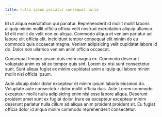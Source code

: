 ```yaml
---
title: nulla ipsum pariatur consequat nulla
---
```


Id ut aliqua exercitation qui pariatur. Reprehenderit id mollit mollit laboris aliquip minim mollit officia officia velit nostrud exercitation aliquip ullamco. Id elit mollit do velit non eu aliqua. Commodo aliqua et veniam pariatur ad labore elit officia elit. Incididunt tempor consequat elit minim do eu commodo quis occaecat magna. Veniam adipisicing velit cupidatat labore id do. Dolor non ullamco veniam anim officia occaecat.

Consequat tempor ipsum duis enim magna ex. Commodo deserunt voluptate anim ex sit ex tempor quis sint. Lorem ex nisi sunt consectetur sunt. Sunt aliqua fugiat ex minim cupidatat anim aliquip qui labore minim mollit nisi officia ipsum.

Aute aliquip dolor dolor excepteur et minim ipsum laboris eiusmod do. Voluptate aute consectetur dolor mollit officia duis. Aute Lorem commodo excepteur mollit nulla adipisicing enim nisi esse labore aliqua. Deserunt proident amet sunt ex fugiat dolor. Irure ea excepteur excepteur minim deserunt pariatur nulla cillum ad aliqua anim proident proident sit. Eu fugiat officia dolor id aliqua minim commodo reprehenderit consectetur.